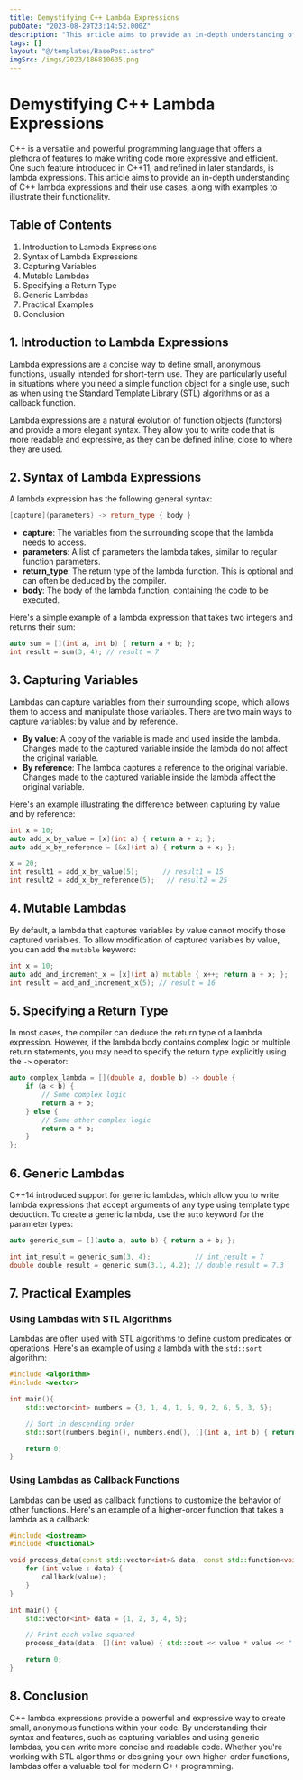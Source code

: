 ```yaml
---
title: Demystifying C++ Lambda Expressions
pubDate: "2023-08-29T23:14:52.000Z"
description: "This article aims to provide an in-depth understanding of C++ lambda expressions and their use cases, along with examples to illustrate their functionality."
tags: []
layout: "@/templates/BasePost.astro"
imgSrc: /imgs/2023/186810635.png
---
```

# Demystifying C++ Lambda Expressions

C++ is a versatile and powerful programming language that offers a plethora of features to make writing code more expressive and efficient. One such feature introduced in C++11, and refined in later standards, is lambda expressions. This article aims to provide an in-depth understanding of C++ lambda expressions and their use cases, along with examples to illustrate their functionality.

## Table of Contents

1. Introduction to Lambda Expressions
2. Syntax of Lambda Expressions
3. Capturing Variables
4. Mutable Lambdas
5. Specifying a Return Type
6. Generic Lambdas
7. Practical Examples
8. Conclusion

## 1. Introduction to Lambda Expressions

Lambda expressions are a concise way to define small, anonymous functions, usually intended for short-term use. They are particularly useful in situations where you need a simple function object for a single use, such as when using the Standard Template Library (STL) algorithms or as a callback function.

Lambda expressions are a natural evolution of function objects (functors) and provide a more elegant syntax. They allow you to write code that is more readable and expressive, as they can be defined inline, close to where they are used.

## 2. Syntax of Lambda Expressions

A lambda expression has the following general syntax:

```cpp
[capture](parameters) -> return_type { body }
```

- **capture**: The variables from the surrounding scope that the lambda needs to access.
- **parameters**: A list of parameters the lambda takes, similar to regular function parameters.
- **return_type**: The return type of the lambda function. This is optional and can often be deduced by the compiler.
- **body**: The body of the lambda function, containing the code to be executed.

Here's a simple example of a lambda expression that takes two integers and returns their sum:

```cpp
auto sum = [](int a, int b) { return a + b; };
int result = sum(3, 4); // result = 7
```

## 3. Capturing Variables

Lambdas can capture variables from their surrounding scope, which allows them to access and manipulate those variables. There are two main ways to capture variables: by value and by reference.

- **By value**: A copy of the variable is made and used inside the lambda. Changes made to the captured variable inside the lambda do not affect the original variable.
- **By reference**: The lambda captures a reference to the original variable. Changes made to the captured variable inside the lambda affect the original variable.

Here's an example illustrating the difference between capturing by value and by reference:

```cpp
int x = 10;
auto add_x_by_value = [x](int a) { return a + x; };
auto add_x_by_reference = [&x](int a) { return a + x; };

x = 20;
int result1 = add_x_by_value(5);      // result1 = 15
int result2 = add_x_by_reference(5);   // result2 = 25
```

## 4. Mutable Lambdas

By default, a lambda that captures variables by value cannot modify those captured variables. To allow modification of captured variables by value, you can add the `mutable` keyword:

```cpp
int x = 10;
auto add_and_increment_x = [x](int a) mutable { x++; return a + x; };
int result = add_and_increment_x(5); // result = 16
```

## 5. Specifying a Return Type

In most cases, the compiler can deduce the return type of a lambda expression. However, if the lambda body contains complex logic or multiple return statements, you may need to specify the return type explicitly using the `->` operator:

```cpp
auto complex_lambda = [](double a, double b) -> double {
    if (a < b) {
        // Some complex logic
        return a + b;
    } else {
        // Some other complex logic
        return a * b;
    }
};
```

## 6. Generic Lambdas

C++14 introduced support for generic lambdas, which allow you to write lambda expressions that accept arguments of any type using template type deduction. To create a generic lambda, use the `auto` keyword for the parameter types:

```cpp
auto generic_sum = [](auto a, auto b) { return a + b; };

int int_result = generic_sum(3, 4);           // int_result = 7
double double_result = generic_sum(3.1, 4.2); // double_result = 7.3
```

## 7. Practical Examples

### Using Lambdas with STL Algorithms

Lambdas are often used with STL algorithms to define custom predicates or operations. Here's an example of using a lambda with the `std::sort` algorithm:

```cpp
#include <algorithm>
#include <vector>

int main(){
    std::vector<int> numbers = {3, 1, 4, 1, 5, 9, 2, 6, 5, 3, 5};

    // Sort in descending order
    std::sort(numbers.begin(), numbers.end(), [](int a, int b) { return a > b; });

    return 0;
}

```

### Using Lambdas as Callback Functions

Lambdas can be used as callback functions to customize the behavior of other functions. Here's an example of a higher-order function that takes a lambda as a callback:

```cpp
#include <iostream>
#include <functional>

void process_data(const std::vector<int>& data, const std::function<void(int)>& callback) {
    for (int value : data) {
        callback(value);
    }
}

int main() {
    std::vector<int> data = {1, 2, 3, 4, 5};

    // Print each value squared
    process_data(data, [](int value) { std::cout << value * value << " "; });

    return 0;
}
```

## 8. Conclusion

C++ lambda expressions provide a powerful and expressive way to create small, anonymous functions within your code. By understanding their syntax and features, such as capturing variables and using generic lambdas, you can write more concise and readable code. Whether you're working with STL algorithms or designing your own higher-order functions, lambdas offer a valuable tool for modern C++ programming.
